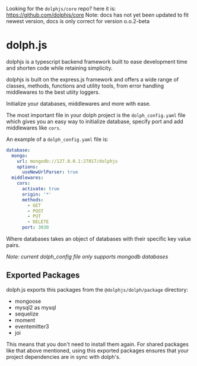 Looking for the `dolphjs/core` repo? here it is: https://github.com/dolphjs/core 
Note: docs has not yet been updated to fit newest version, docs is only correct for version o.o.2-beta

# dolph.js

dolphjs is a typescript backend framework built to ease development time and shorten code while retaining simplicity.

dolphjs is built on the express.js framework and offers a wide range of classes, methods, functions and utility tools, from error handling middlewares to the best utiity loggers.

Initialize your databases, middlewares and more with ease.

The most important file in your dolph project is the `dolph_config.yaml` file which gives you an easy way to initialize database, specify port and add middlewares like `cors`.

An example of a `dolph_config.yaml` file is:

```yaml
database:
  mongo:
    url: mongodb://127.0.0.1:27017/dolphjs
    options:
      useNewUrlParser: true
  middlewares:
    cors:
      activate: true
      origin: '*'
      methods:
        - GET
        - POST
        - PUT
        - DELETE
      port: 3030
```

Where databases takes an object of databases with their specific key value pairs.

_Note: current dolph_config file only supports mongodb databases_

## Exported Packages

dolph.js exports this packages from the `@dolphjs/dolph/package` directory:

- mongoose
- mysql2 as mysql
- sequelize
- moment
- eventemitter3
- joi

This means that you don't need to install them again. For shared packages like that above mentioned, using this exported packages ensures that your project dependencies are in sync with dolph's.
